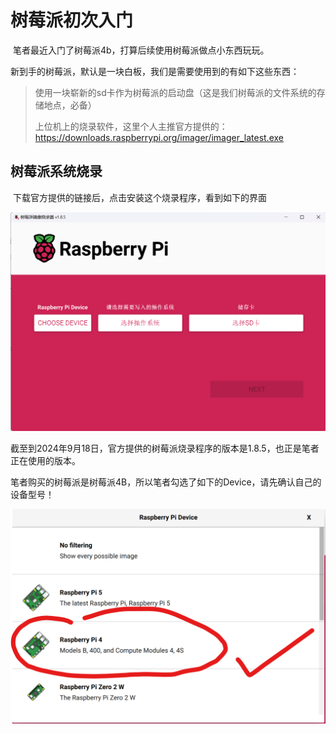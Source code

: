 # 树莓派初次入门

​	笔者最近入门了树莓派4b，打算后续使用树莓派做点小东西玩玩。

​	新到手的树莓派，默认是一块白板，我们是需要使用到的有如下这些东西：

> 使用一块崭新的sd卡作为树莓派的启动盘（这是我们树莓派的文件系统的存储地点，必备）
>
> 上位机上的烧录软件，这里个人主推官方提供的：https://downloads.raspberrypi.org/imager/imager_latest.exe

## 树莓派系统烧录

​	下载官方提供的链接后，点击安装这个烧录程序，看到如下的界面

![image-20240918182308738](./树莓派1/image-20240918182308738.png)

​	截至到2024年9月18日，官方提供的树莓派烧录程序的版本是1.8.5，也正是笔者正在使用的版本。

​	笔者购买的树莓派是树莓派4B，所以笔者勾选了如下的Device，请先确认自己的设备型号！

![image-20240918182852182](./树莓派1/image-20240918182852182.png)
